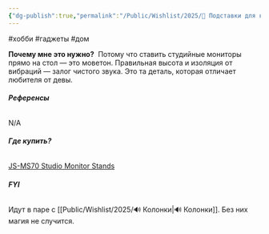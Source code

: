 ```yaml
---
{"dg-publish":true,"permalink":"/Public/Wishlist/2025/🔺 Подставки для колонок/"}
---
```


#хобби #гаджеты #дом

**Почему мне это нужно?** 
Потому что ставить студийные мониторы прямо на стол — это моветон. Правильная высота и изоляция от вибраций — залог чистого звука. Это та деталь, которая отличает любителя от девы.

###### **Референсы** 
N/A

###### **Где купить?** 
[JS-MS70 Studio Monitor Stands](https://www.ultimatesupport.com/products/js-ms70-studio-monitor-stands-pair-1)

###### **FYI** 
Идут в паре с [[Public/Wishlist/2025/🔊 Колонки\|🔊 Колонки]]. Без них магия не случится.
